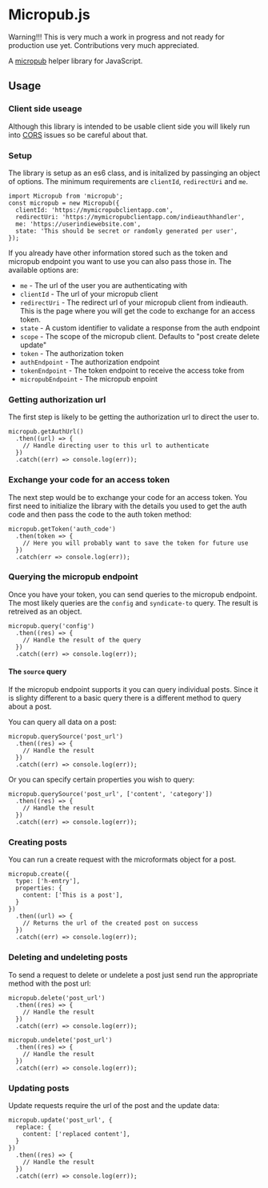 # Micropub.js

Warning!!! This is very much a work in progress and not ready for production use yet. Contributions very much appreciated.

A [micropub](https://micropub.net/) helper library for JavaScript.

## Usage

### Client side useage

Although this library is intended to be usable client side you will likely run into [CORS](https://en.wikipedia.org/wiki/Cross-origin_resource_sharing) issues so be careful about that.

### Setup

The library is setup as an es6 class, and is initalized by passinging an object of options. The minimum requirements are `clientId`, `redirectUri` and `me`.

    import Micropub from 'micropub';
    const micropub = new Micropub({
      clientId: 'https://mymicropubclientapp.com',
      redirectUri: 'https://mymicropubclientapp.com/indieauthhandler',
      me: 'https://userindiewebsite.com',
      state: 'This should be secret or randomly generated per user',
    });

If you already have other information stored such as the token and micropub endpoint you want to use you can also pass those in. The available options are:

- `me` - The url of the user you are authenticating with
- `clientId` - The url of your micropub client
- `redirectUri` - The redirect url of your micropub client from indieauth. This is the page where you will get the code to exchange for an access token.
- `state` - A custom identifier to validate a response from the auth endpoint
- `scope` - The scope of the micropub client. Defaults to "post create delete update"
- `token` - The authorization token
- `authEndpoint` - The authorization endpoint
- `tokenEndpoint` - The token endpoint to receive the access toke from
- `micropubEndpoint` - The micropub enpoint

### Getting authorization url

The first step is likely to be getting the authorization url to direct the user to.

    micropub.getAuthUrl()
      .then((url) => {
        // Handle directing user to this url to authenticate
      })
      .catch((err) => console.log(err));

### Exchange your code for an access token

The next step would be to exchange your code for an access token. You first need to initialize the library with the details you used to get the auth code and then pass the code to the auth token method:

    micropub.getToken('auth_code')
      .then(token => {
        // Here you will probably want to save the token for future use
      })
      .catch(err => console.log(err));

### Querying the micropub endpoint

Once you have your token, you can send queries to the micropub endpoint. The most likely queries are the `config` and `syndicate-to` query. The result is retreived as an object.

    micropub.query('config')
      .then((res) => {
        // Handle the result of the query
      })
      .catch((err) => console.log(err));

#### The `source` query

If the micropub endpoint supports it you can query individual posts. Since it is slighty different to a basic query there is a different method to query about a post.

You can query all data on a post:

    micropub.querySource('post_url')
      .then((res) => {
        // Handle the result
      })
      .catch((err) => console.log(err));

Or you can specify certain properties you wish to query:

    micropub.querySource('post_url', ['content', 'category'])
      .then((res) => {
        // Handle the result
      })
      .catch((err) => console.log(err));

### Creating posts

You can run a create request with the microformats object for a post.

    micropub.create({
      type: ['h-entry'],
      properties: {
        content: ['This is a post'],
      }
    })
      .then((url) => {
        // Returns the url of the created post on success
      })
      .catch((err) => console.log(err));

### Deleting and undeleting posts

To send a request to delete or undelete a post just send run the appropriate method with the post url:

    micropub.delete('post_url')
      .then((res) => {
        // Handle the result
      })
      .catch((err) => console.log(err));

    micropub.undelete('post_url')
      .then((res) => {
        // Handle the result
      })
      .catch((err) => console.log(err));

### Updating posts

Update requests require the url of the post and the update data:

    micropub.update('post_url', {
      replace: {
        content: ['replaced content'],
      }
    })
      .then((res) => {
        // Handle the result
      })
      .catch((err) => console.log(err));




